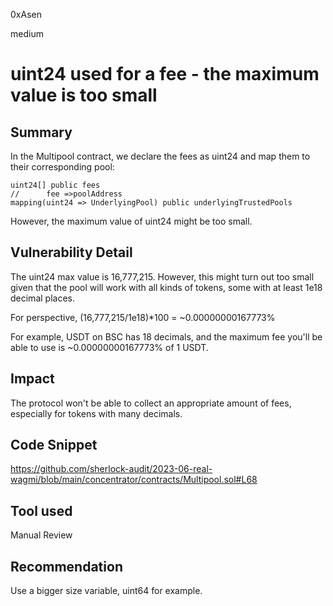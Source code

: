 0xAsen

medium

# uint24 used for a fee - the maximum value is too small

## Summary
In the Multipool contract, we declare the fees as uint24 and map them to their corresponding pool:
```solidity
uint24[] public fees
//      fee =>poolAddress
mapping(uint24 => UnderlyingPool) public underlyingTrustedPools
``` 
However, the maximum value of uint24 might be too small.
## Vulnerability Detail
The uint24 max value is 16,777,215. However, this might turn out too small given that the pool will work with all kinds of tokens, some with at least 1e18 decimal places.

For perspective, (16,777,215/1e18)*100 = ~0.00000000167773%

For example, USDT on BSC has 18 decimals, and the maximum fee you'll be able to use is ~0.00000000167773% of 1 USDT. 
## Impact
The protocol won't be able to collect an appropriate amount of fees, especially for tokens with many decimals.
## Code Snippet
https://github.com/sherlock-audit/2023-06-real-wagmi/blob/main/concentrator/contracts/Multipool.sol#L68
## Tool used

Manual Review

## Recommendation
Use a bigger size variable, uint64 for example. 